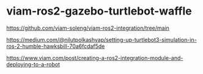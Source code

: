 # viam-ros2-gazebo-turtlebot-waffle

https://github.com/viam-soleng/viam-ros2-integration/tree/main

https://medium.com/@nilutpolkashyap/setting-up-turtlebot3-simulation-in-ros-2-humble-hawksbill-70a6fcdaf5de

https://www.viam.com/post/creating-a-ros2-integration-module-and-deploying-to-a-robot

